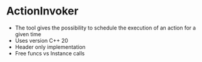 # ActionInvoker

- The tool gives the possibility to schedule the execution of an action for a given time
- Uses version C++ 20
- Header only implementation 
- Free funcs vs Instance calls 
